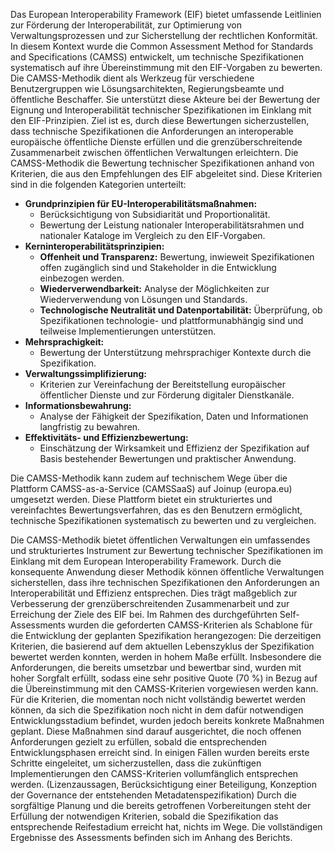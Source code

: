 Das European Interoperability Framework (EIF) bietet umfassende Leitlinien zur Förderung der Interoperabilität, zur Optimierung von Verwaltungsprozessen und zur Sicherstellung der rechtlichen Konformität. In diesem Kontext wurde die Common Assessment Method for Standards and Specifications (CAMSS) entwickelt, um technische Spezifikationen systematisch auf ihre Übereinstimmung mit den EIF-Vorgaben zu bewerten.
Die CAMSS-Methodik dient als Werkzeug für verschiedene Benutzergruppen wie Lösungsarchitekten, Regierungsbeamte und öffentliche Beschaffer. Sie unterstützt diese Akteure bei der Bewertung der Eignung und Interoperabilität technischer Spezifikationen im Einklang mit den EIF-Prinzipien. Ziel ist es, durch diese Bewertungen sicherzustellen, dass technische Spezifikationen die Anforderungen an interoperable europäische öffentliche Dienste erfüllen und die grenzüberschreitende Zusammenarbeit zwischen öffentlichen Verwaltungen erleichtern.
Die CAMSS-Methodik die Bewertung technischer Spezifikationen anhand von Kriterien, die aus den Empfehlungen des EIF abgeleitet sind. Diese Kriterien sind in die folgenden Kategorien unterteilt:
- **Grundprinzipien für EU-Interoperabilitätsmaßnahmen:**
  - Berücksichtigung von Subsidiarität und Proportionalität.
  - Bewertung der Leistung nationaler Interoperabilitätsrahmen und nationaler Kataloge im Vergleich zu den EIF-Vorgaben.
- **Kerninteroperabilitätsprinzipien:**
    -	**Offenheit und Transparenz:** Bewertung, inwieweit Spezifikationen offen zugänglich sind und Stakeholder in die Entwicklung einbezogen werden.
    -	**Wiederverwendbarkeit:** Analyse der Möglichkeiten zur Wiederverwendung von Lösungen und Standards.
    -	**Technologische Neutralität und Datenportabilität:** Überprüfung, ob Spezifikationen technologie- und plattformunabhängig sind und teilweise Implementierungen unterstützen.
- **Mehrsprachigkeit:**
    -	Bewertung der Unterstützung mehrsprachiger Kontexte durch die Spezifikation.
- **Verwaltungssimplifizierung:**
    -	Kriterien zur Vereinfachung der Bereitstellung europäischer öffentlicher Dienste und zur Förderung digitaler Dienstkanäle.
- **Informationsbewahrung:**
    -	Analyse der Fähigkeit der Spezifikation, Daten und Informationen langfristig zu bewahren.
- **Effektivitäts- und Effizienzbewertung:**
    -	Einschätzung der Wirksamkeit und Effizienz der Spezifikation auf Basis bestehender Bewertungen und praktischer Anwendung.

Die CAMSS-Methodik kann zudem auf technischem Wege über die Plattform CAMSS-as-a-Service (CAMSSaaS) auf Joinup (europa.eu) umgesetzt werden. Diese Plattform bietet ein strukturiertes und vereinfachtes Bewertungsverfahren, das es den Benutzern ermöglicht, technische Spezifikationen systematisch zu bewerten und zu vergleichen.

Die CAMSS-Methodik bietet öffentlichen Verwaltungen ein umfassendes und strukturiertes Instrument zur Bewertung technischer Spezifikationen im Einklang mit dem European Interoperability Framework. Durch die konsequente Anwendung dieser Methodik können öffentliche Verwaltungen sicherstellen, dass ihre technischen Spezifikationen den Anforderungen an Interoperabilität und Effizienz entsprechen. Dies trägt maßgeblich zur Verbesserung der grenzüberschreitenden Zusammenarbeit und zur Erreichung der Ziele des EIF bei.
Im Rahmen des durchgeführten Self-Assessments wurden die geforderten CAMSS-Kriterien als Schablone für die Entwicklung der geplanten Spezifikation herangezogen:
Die derzeitigen Kriterien, die basierend auf dem aktuellen Lebenszyklus der Spezifikation bewertet werden konnten, werden in hohem Maße erfüllt. Insbesondere die Anforderungen, die bereits umsetzbar und bewertbar sind, wurden mit hoher Sorgfalt erfüllt, sodass eine sehr positive Quote (70 %) in Bezug auf die Übereinstimmung mit den CAMSS-Kriterien vorgewiesen werden kann.
Für die Kriterien, die momentan noch nicht vollständig bewertet werden können, da sich die Spezifikation noch nicht in dem dafür notwendigen Entwicklungsstadium befindet, wurden jedoch bereits konkrete Maßnahmen geplant. Diese Maßnahmen sind darauf ausgerichtet, die noch offenen Anforderungen gezielt zu erfüllen, sobald die entsprechenden Entwicklungsphasen erreicht sind. In einigen Fällen wurden bereits erste Schritte eingeleitet, um sicherzustellen, dass die zukünftigen Implementierungen den CAMSS-Kriterien vollumfänglich entsprechen werden. (Lizenzaussagen, Berücksichtigung einer Beteiligung, Konzeption der Governance der entstehenden Metadatenspezifikation)
Durch die sorgfältige Planung und die bereits getroffenen Vorbereitungen steht der Erfüllung der notwendigen Kriterien, sobald die Spezifikation das entsprechende Reifestadium erreicht hat, nichts im Wege. Die vollständigen Ergebnisse des Assessments befinden sich im Anhang des Berichts.
